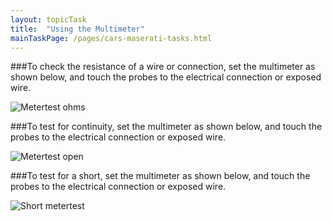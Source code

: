 ```yaml
---
layout: topicTask
title:  "Using the Multimeter"
mainTaskPage: /pages/cars-maserati-tasks.html
---
```


###To check the resistance of a wire or connection, set the multimeter as shown below, and touch the probes to the electrical connection or exposed wire. 

![Metertest ohms]({{site.baseurl}}/assets/images/metertest-ohms.jpg)

###To test for continuity, set the multimeter as shown below, and touch the probes to the electrical connection or exposed wire.

![Metertest open]({{site.baseurl}}/assets/images/metertest-open.jpg)

###To test for a short, set the multimeter as shown below, and touch the probes to the electrical connection or exposed wire.

![Short metertest]({{site.baseurl}}/assets/images/metertest-short.jpg)





